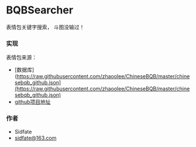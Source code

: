 # BQBSearcher

表情包关键字搜索， 斗图没输过！

### 实现

表情包来源：

* [数据库](https://raw.githubusercontent.com/zhaoolee/ChineseBQB/master/chinesebqb_github.json](https://raw.githubusercontent.com/zhaoolee/ChineseBQB/master/chinesebqb_github.json)
* [github项目地址](https://github.com/zhaoolee/ChineseBQB)

### 作者

* Sidfate
* sidfate@163.com